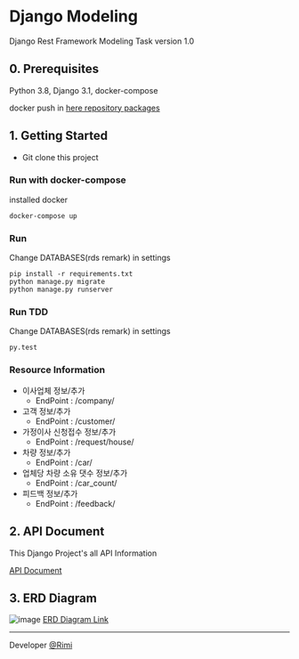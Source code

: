 # Django Modeling
Django Rest Framework Modeling Task
version 1.0
## 0. Prerequisites
Python 3.8, Django 3.1, docker-compose 

docker push in [here repository packages](https://github.com/rimi-dev/modeling/packages)
## 1. Getting Started
- Git clone this project
### Run with docker-compose
installed docker
```shell script
docker-compose up
```
### Run
Change DATABASES(rds remark) in settings
```shell script
pip install -r requirements.txt
python manage.py migrate
python manage.py runserver
```

### Run TDD
Change DATABASES(rds remark) in settings
```shell script
py.test
```
### Resource Information
- 이사업체 정보/추가
    - EndPoint : /company/
- 고객 정보/추가
    - EndPoint : /customer/
- 가정이사 신청접수 정보/추가
    - EndPoint : /request/house/
- 차량 정보/추가
    - EndPoint : /car/
- 업체당 차량 소유 댓수 정보/추가
    - EndPoint : /car_count/
- 피드백 정보/추가
    - EndPoint : /feedback/

## 2. API Document
This Django Project's all API Information

[API Document](https://web.postman.co/collections/10715220-64b21381-6b7c-4cdb-8d0a-ae076c9eb90c?version=latest&workspace=c42daf6d-5c3c-4ba2-865f-8b1c8007a65f)

## 3. ERD Diagram
![image](https://user-images.githubusercontent.com/45389547/91257781-b6294700-e7a5-11ea-9c17-def3514b0a11.png)
[ERD Diagram Link](https://dbdiagram.io/d/5f45ec977b2e2f40e9dec60f)
***
Developer [@Rimi](https://github.com/rimi-dev)